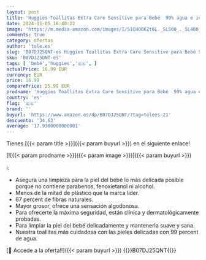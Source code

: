 ```yaml
---
layout: post
title: 'Huggies Toallitas Extra Care Sensitive para Bebé  99% agua e ideal para pieles sensibles  672 toallitas  12 packs de 56 toallitas '
date: 2024-11-05 16:40:22
image: 'https://m.media-amazon.com/images/I/51CHOOKZt6L._SL500_._SL400_.jpg'
comments: true
category: ofertas
author: 'tole.es'
slug: 'B07DJ25QNT-es Huggies Toallitas Extra Care Sensitive para Bebé 99% agua...'
sku: 'B07DJ25QNT-es'
tags: [ 'bebé','huggies','🇪🇸', ]
actualPrice: 16.99 EUR
currency: EUR
price: 16.99
comparePrice: 25.99 EUR
prodname: 'Huggies Toallitas Extra Care Sensitive para Bebé  99% agua e ideal para pieles sensibles  672 toallitas  12 packs de 56 toallitas '
country: 'es'
flag: '🇪🇸'
brand: ''
buyurl: 'https://www.amazon.es/dp/B07DJ25QNT/?tag=tolees-21'
descuento: '34.63'
average: '17.9300000000001'
---
```


Tienes [{{< param title >}}]({{< param buyurl >}}) en el siguiente enlace!

[![{{< param prodname >}}]({{< param image >}})]({{< param buyurl >}})

ℹ️:

- Asegura una limpieza para la piel del bebé lo más delicada posible porque no contiene parabenos, fenoxietanol ni alcohol.
- Menos de la mitad de plástico que la marca líder.
- 67 percent de fibras naturales.
- Mayor grosor, ofrece una sensación algodonosa.
- Para ofrecerte la máxima seguridad, están clínica y dermatológicamente probadas.
- Para limpiar la piel del bebé delicadamente y mantenerla suave y sana.
- Nuestra toallitas más cuidadosa con las pieles delicadas con 99 percent de agua.

[🛒 Accede a la oferta!!]({{< param buyurl >}})
{{<world>}}B07DJ25QNT{{</world>}}
